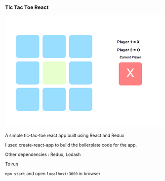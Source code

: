 ### Tic Tac Toe React

![alt tag](https://raw.githubusercontent.com/ShlokD/tic-tac-toe-react/master/TicTacToe.PNG)


A simple tic-tac-toe react app built using React and Redux


I used create-react-app to build the boilerplate code for the app.

Other dependencies : Redux, Lodash

To run 

`npm start` and open `localhost:3000` in browser
